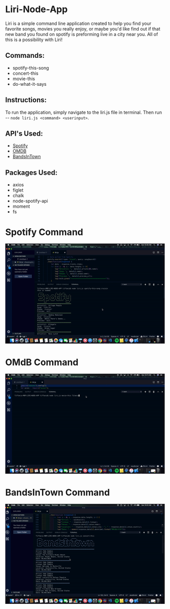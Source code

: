 Liri-Node-App
=============
Liri is a simple command line application created to help you find your favorite songs, movies you really enjoy, or maybe you'd like find out if that new band you found on spotify is preforming live in a city near you. All of this is a possibility with Liri!

Commands:
--------
* spotify-this-song
* concert-this
* movie-this
* do-what-it-says

Instructions:
------------
To run the application, simply navigate to the liri.js file in terminal. Then run -- `node liri.js <command> <userinput>`.

API's Used:
----------
* [Spotify](https://developer.spotify.com/documentation/web-api/)
* [OMDB](http://www.omdbapi.com/)
* [BandsInTown](http://www.artists.bandsintown.com/bandsintown-api)

Packages Used:
--------------
* axios
* figlet
* chalk
* node-spotify-api
* moment
* fs

Spotify Command
================
![](gifs/spotify.gif)

OMdB Command
=============
![](gifs/omdb.gif)

BandsInTown Command
====================
![](gifs/bandsintown.gif)
